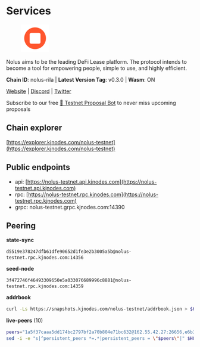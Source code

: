 # Services

<figure><img src="https://raw.githubusercontent.com/kj89/cosmos-images/main/logos/nolus.png" alt=""><figcaption></figcaption></figure>

Nolus aims to be the leading DeFi Lease platform. The protocol  intends to become a tool for empowering people, simple to use, and highly efficient.

**Chain ID**: nolus-rila | **Latest Version Tag**: v0.3.0 | **Wasm**: ON

[Website](https://www.nolus.io) | [Discord](https://discord.gg/nolus-protocol) | [Twitter](https://twitter.com/NolusProtocol)



Subscribe to our free [🤖 Testnet Proposal Bot](https://t.me/kjnodes_testnet_proposal_bot) to never miss upcoming proposals


## Chain explorer
[https://explorer.kjnodes.com/nolus-testnet](https://explorer.kjnodes.com/nolus-testnet)

## Public endpoints

* api: [https://nolus-testnet.api.kjnodes.com](https://nolus-testnet.api.kjnodes.com)
* rpc: [https://nolus-testnet.rpc.kjnodes.com](https://nolus-testnet.rpc.kjnodes.com)
* grpc: nolus-testnet.grpc.kjnodes.com:14390

## Peering

**state-sync**

```text
d5519e378247dfb61dfe90652d1fe3e2b3005a5b@nolus-testnet.rpc.kjnodes.com:14356
```

**seed-node**

```text
3f472746f46493309650e5a033076689996c8881@nolus-testnet.rpc.kjnodes.com:14359
```

**addrbook**
```bash
curl -Ls https://snapshots.kjnodes.com/nolus-testnet/addrbook.json > $HOME/.nolus/config/addrbook.json
```

**live-peers** (10)
```bash
peers="1a5f37caaa5dd174bc2797bf2a70b804e71bc632@162.55.42.27:26656,e6b3d520d342782129689d5f9aee6c8f12933a61@51.89.7.235:26649,73290354a81324fca070cef5158b272925f102a2@65.109.92.235:11006,2e80da0046dd3f2205a207dd435b6c9b0f9bfc04@65.109.93.152:27656,a70d47079283e8bddc0d2c63256b34302f9a0a2b@65.109.65.248:31656,d5519e378247dfb61dfe90652d1fe3e2b3005a5b@65.109.68.190:14356,fcb82df30d2056c3af024fb389e173d683fe8229@65.108.105.48:19756,5c2a752c9b1952dbed075c56c600c3a79b58c395@195.3.220.135:27016,48283100d4cf8068dc16ef1b10aacf092303ec2f@65.109.85.170:47656,38e75806248cd215e1e71d94e3db8c08bcf87702@95.214.55.138:27656"
sed -i -e "s|^persistent_peers *=.*|persistent_peers = \"$peers\"|" $HOME/.nolus/config/config.toml
```
